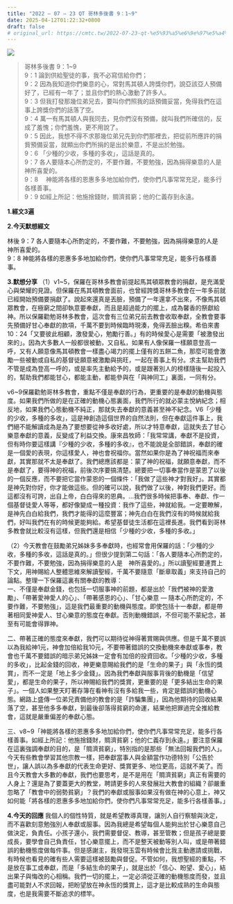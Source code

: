 ```yaml
---
title: "2022 – 07 – 23 QT 哥林多後書 9：1~9"
date: 2025-04-12T01:22:32+0800
draft: false
# original_url: https://cmtc.tw/2022-07-23-qt-%e5%93%a5%e6%9e%97%e5%a4%9a%e5%be%8c%e6%9b%b8-9%ef%bc%9a19
---
```


![](/images/qt.jpg)
> 哥林多後書 9：1\~9  
> 9：1 論到供給聖徒的事，我不必寫信給你們；  
> 9：2 因為我知道你們樂意的心，常對馬其頓人誇獎你們，說亞該亞人預備好了，已經有一年了；並且你們的熱心激動了許多人。  
> 9：3 但我打發那幾位弟兄去，要叫你們照我的話預備妥當，免得我們在這事上誇獎你們的話落了空。  
> 9：4 萬一有馬其頓人與我同去，見你們沒有預備，就叫我們所確信的，反成了羞愧；你們羞愧，更不用說了。  
> 9：5 因此，我想不得不求那幾位弟兄先到你們那裡去，把從前所應許的捐貲預備妥當，就顯出你們所捐的是出於樂意，不是出於勉強。  
> 9：6 「少種的少收，多種的多收」，這話是真的。  
> 9：7 各人要隨本心所酌定的，不要作難，不要勉強，因為捐得樂意的人是　神所喜愛的。  
> 9：8 　神能將各樣的恩惠多多地加給你們，使你們凡事常常充足，能多行各樣善事。  
> 9：9 如經上所記：他施捨錢財，賙濟貧窮；他的仁義存到永遠。

**1.經文3遍**

**2.今天默想經文**
  
林後 9：7 各人要隨本心所酌定的，不要作難，不要勉強，因為捐得樂意的人是　神所喜愛的。  
9：8 神能將各樣的恩惠多多地加給你們，使你們凡事常常充足，能多行各樣善事。

**3.默想分享**
（1）v1\~5，保羅在哥林多教會前提起馬其頓眾教會的捐獻，是充滿愛心與榮耀的見證。但保羅在馬其頓教會面前，也曾經誇獎哥林多教會在一年多前就已經開始預備要捐獻了。說起來還真是丟臉，預備了一年還拿不出來，不像馬其頓眾教會，在極窮之間卻執意要奉獻，而且是超過能力的擺上，成為馨香的祭獻給神。所以保羅勸勉哥林多教會，這次會有三位弟兄前去教會收取奉獻，全教會要事先預備好甘心奉獻的款項，千萬不要到時候臨時現湊，免得丟臉出糗。希伯來書10：24「又要彼此相顧，激發愛心，勉勵行善。」有的時候愛心是需要「被激發出來的」。因為大多數人一般都很被動，又自私，如果有人像保羅一樣願意登高一呼，又有人願意像馬其頓教會一樣盡心竭力的擺上僅有的五餅二魚，那麼可能會激勵一些被動或自私的基督徒願意被激勵與挑旺，一起在善事上有分。求主幫助我們不管是成為登高一呼的，或是率先主動給予的，或是跟著別人的榜樣隨後一起投入的，幫助我們都能甘心，都能主動，都能參與在「與神同工」裏面，一同有分。

v6\~9保羅勸勉哥林多教會，重點不僅是奉獻的行為，更重要的是奉獻的動機與態度。如果我們所做的是在正確的動機心態裏面，我們所行的就必蒙主悅納紀念；相反地，如果我們心態動機不純正，那就失去奉獻的意義甚至神不紀念。V6「少種的少收，多種的多收」，這是神創造這個世界的自然法則，但在奉獻這件事上，我們絕不能解讀成為是為了要想要從神多收好處，所以才特意奉獻，這就失去了甘心樂意奉獻的意義，反變成了利益交換。康來昌牧師：「我常常講，奉獻不是投資，但有時你要這樣講『少種的少收，多種的多收』，也不能說是全部錯誤，奉獻的確是一個愛的表現，你這樣愛人，神也會祝福你。當然如果你是為了神祝福而來奉獻，其實那就不太是奉獻了。我們總應該都是：蒙了神的祝福，就願意奉獻，而不是奉獻了，要得神的祝福，前後次序要搞清楚。總要把一切事奉當作是蒙恩了以後的一個反應，而不要把它當作蒙恩的一個條件：「我做了這些神才對我好」。其實都是神先對你好，你才能做這些。但的確可以說，我們做了以後，神對我們更好。而這都沒有可誇，出自上帝，白白得來的恩典。…我們很多時候把事奉、奉獻、作一個基督徒愛人等等，都好像變成一種投資：我作了這些，神就給我。一定要瞭解，是神先白白給我們，我們才能得的這麼豐富；神先白白在我們沒有的時候就給我們，好叫我們在有的時候更能夠給。希望基督徒生活都在這裡長進。我們看到哥林多教會就比較沒有這樣，但我們還是相信「少種的少收，多種的多收。」

（2）今天教會在鼓勵弟兄姊妹多多奉獻時，也經常會用保羅的話：「少種的少收，多種的多收，這話是真的。」但很少提到第二句話：「各人要隨本心所酌定的，不要作難，不要勉強，因為捐得樂意的人是　神所喜愛的。」所以讀聖經要連貫上下文，用神賜給人整體思維來解讀聖經，千萬不要隨意「斷章取義」來支持自己的論點。整理一下保羅這裏有關奉獻的教導：  
一、不僅是奉獻金錢，也包括一切服事神的前題，都是出於「我們被神的愛激勵」、「帶著愛神愛人的心」、「帶著感恩的心」、「甘心樂意 — 隨本心所酌定的，不要作難，不要勉強」，這是我們最重要的動機與態度。即使包括十一奉獻，都是帶著相同愛神愛人、甘心樂意的態度在奉獻。否則動機錯誤，不但可能不蒙紀念，甚至有可能會得罪神。

二、帶著正確的態度來奉獻，我們可以期待從神得著賞賜與供應。但是千萬不要誤以為我給神1元，神會加倍給我10元，不要帶著錯誤的交換動機來奉獻或事奉，教會也千萬不要錯誤的暗示弟兄姊妹一定會有加倍的投資回收。「少種的少收，多種的多收」，比起金錢的回收，神更樂意賜給我們的是「生命的果子」與「永恆的獎賞」，而不一定是「地上多少金錢」。因為我們奉獻與服事背後的動機是「信望愛」，都是生命的果子，所以神賜給我們的獎賞，更重要的是「更多結出生命的果子」。一個人如果整天盯著存簿在看神有沒有多給我一些，肯定是錯誤的動機心態。網路上盛傳一位弟兄責備他的教會的是「詐騙集團」，因為他期待的回收結果落了空，甚至他多多奉獻，到最後卻落得貧窮的命運，結果他把罪過完全推給教會，這就是嚴重偏差的奉獻心態。

三、v8\~9「神能將各樣的恩惠多多地加給你們，使你們凡事常常充足，能多行各樣善事。如經上所記：他施捨錢財，賙濟貧窮；他的仁義存到永遠。」要注意保羅在這裏強調奉獻的目的，是「賙濟貧窮」，特別指的是那些「無法回報我們的人」。今天有些教會學習其他宗教一樣，把奉獻當事人與金額當作功德特別「公告於世」，讓人誤以為多奉獻的代表生命更好、獎賞更多、地位更高，這就不美了。而且今天教會大多數的奉獻，我們也要思考，是不是用在「賙濟貧窮」真正有需要的人身上？還是為了要蓋更大的教堂，聘請更多的人來發展壯大教會的組織？卻嚴重忽略了「教會中的弱勢貧窮」？我們的奉獻或服事如果沒有做在神的心意上，神又如何能「將各樣的恩惠多多地加給你們，使你們凡事常常充足，能多行各樣善事。」

**4.今天的回應**
我個人的個性特質，就是希望教導真理，讓別人自行察驗與決定，而不喜歡刻意勉強別人奉獻或服事。因為我總是希望每個人能夠出於甘心樂意自己做決定，負責任。小孩子還小，我們需要督促、教導，甚至管教；但是孩子總是要成長，要學會自己負責任，甘心樂意擺上，而不是整天被動等別人叫，或是帶著錯誤的動機態度做每件事。但是感謝主，我發現玉雲有時候會比我主動邀請或挑戰，有時候也看見的確有些人需要這樣被鼓勵與督促。不管如何，我想聖經的重點，不是放在事工或奉獻，而是「多結生命的果子」，就是出於「信心、盼望、愛心」，結出果子與悔改的心相稱。我們一切的擺上，一定必須從正確的動機態度而發，並且盡可能對人不求回報，把盼望放在神永恆的獎賞上，這才是比較成熟的生命與態度，也是我需要不斷追求的標竿。
